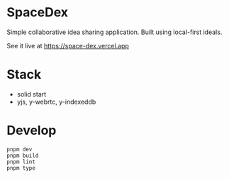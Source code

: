 # SpaceDex

Simple collaborative idea sharing application. Built using local-first ideals.

See it live at https://space-dex.vercel.app

# Stack
- solid start
- yjs, y-webrtc, y-indexeddb

# Develop
```
pnpm dev
pnpm build
pnpm lint
pnpm type
```
